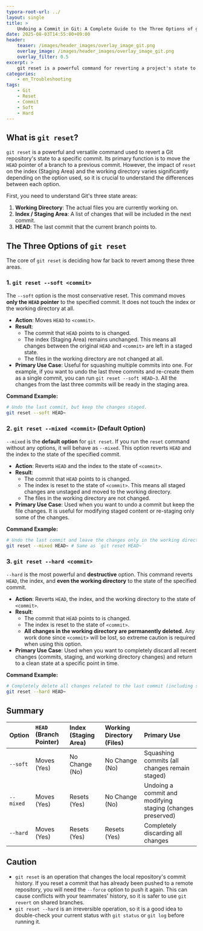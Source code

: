 ```yaml
---
typora-root-url: ../
layout: single
title: >
    Undoing a Commit in Git: A Complete Guide to the Three Options of git reset (soft, mixed, hard)
date: 2025-08-03T14:55:00+09:00
header:
    teaser: /images/header_images/overlay_image_git.png
    overlay_image: /images/header_images/overlay_image_git.png
    overlay_filter: 0.5
excerpt: >
    git reset is a powerful command for reverting a project's state to a specific commit. This article explains the differences and usage of the three main options of git reset: --soft, --mixed, and --hard.
categories:
    - en_Troubleshooting
tags:
    - Git
    - Reset
    - Commit
    - Soft
    - Hard
---
```


## What is `git reset`?

`git reset` is a powerful and versatile command used to revert a Git repository's state to a specific commit. Its primary function is to move the `HEAD` pointer of a branch to a previous commit. However, the impact of `reset` on the index (Staging Area) and the working directory varies significantly depending on the option used, so it is crucial to understand the differences between each option.

First, you need to understand Git's three state areas:
1.  **Working Directory**: The actual files you are currently working on.
2.  **Index / Staging Area**: A list of changes that will be included in the next commit.
3.  **HEAD**: The last commit that the current branch points to.

## The Three Options of `git reset`

The core of `git reset` is deciding how far back to revert among these three areas.

### 1. `git reset --soft <commit>`

The `--soft` option is the most conservative reset. This command moves **only the `HEAD` pointer** to the specified commit. It does not touch the index or the working directory at all.

-   **Action**: Moves `HEAD` to `<commit>`.
-   **Result**:
    -   The commit that `HEAD` points to is changed.
    -   The index (Staging Area) remains unchanged. This means all changes between the original `HEAD` and `<commit>` are left in a staged state.
    -   The files in the working directory are not changed at all.
-   **Primary Use Case**: Useful for squashing multiple commits into one. For example, if you want to undo the last three commits and re-create them as a single commit, you can run `git reset --soft HEAD~3`. All the changes from the last three commits will be ready in the staging area.

**Command Example:**
```bash
# Undo the last commit, but keep the changes staged.
git reset --soft HEAD~
```

### 2. `git reset --mixed <commit>` (Default Option)

`--mixed` is the **default option** for `git reset`. If you run the `reset` command without any options, it will behave as `--mixed`. This option reverts `HEAD` and the index to the state of the specified commit.

-   **Action**: Reverts `HEAD` and the index to the state of `<commit>`.
-   **Result**:
    -   The commit that `HEAD` points to is changed.
    -   The index is reset to the state of `<commit>`. This means all staged changes are unstaged and moved to the working directory.
    -   The files in the working directory are not changed.
-   **Primary Use Case**: Used when you want to undo a commit but keep the file changes. It is useful for modifying staged content or re-staging only some of the changes.

**Command Example:**
```bash
# Undo the last commit and leave the changes only in the working directory (unstaged).
git reset --mixed HEAD~ # Same as `git reset HEAD~`
```

### 3. `git reset --hard <commit>`

`--hard` is the most powerful and **destructive** option. This command reverts `HEAD`, the index, and **even the working directory** to the state of the specified commit.

-   **Action**: Reverts `HEAD`, the index, and the working directory to the state of `<commit>`.
-   **Result**:
    -   The commit that `HEAD` points to is changed.
    -   The index is reset to the state of `<commit>`.
    -   **All changes in the working directory are permanently deleted.** Any work done since `<commit>` will be lost, so extreme caution is required when using this option.
-   **Primary Use Case**: Used when you want to completely discard all recent changes (commits, staging, and working directory changes) and return to a clean state at a specific point in time.

**Command Example:**
```bash
# Completely delete all changes related to the last commit (including staging and working directory content).
git reset --hard HEAD~
```

## Summary

| Option      | `HEAD` (Branch Pointer) | Index (Staging Area) | Working Directory (Files) | Primary Use                                       |
| :-------- | :-------------------- | :------------------- | :------------------------ | :------------------------------------------------ |
| `--soft`  | Moves (Yes)           | No Change (No)       | No Change (No)            | Squashing commits (all changes remain staged)     |
| `--mixed` | Moves (Yes)           | Resets (Yes)         | No Change (No)            | Undoing a commit and modifying staging (changes preserved) |
| `--hard`  | Moves (Yes)           | Resets (Yes)         | Resets (Yes)              | Completely discarding all changes                 |

## Caution

-   `git reset` is an operation that changes the local repository's commit history. If you reset a commit that has already been pushed to a remote repository, you will need the `--force` option to push it again. This can cause conflicts with your teammates' history, so it is safer to use `git revert` on shared branches.
-   `git reset --hard` is an irreversible operation, so it is a good idea to double-check your current status with `git status` or `git log` before running it.
